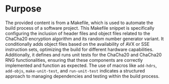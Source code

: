 # Purpose
The provided content is from a Makefile, which is used to automate the build process of a software project. This Makefile snippet is specifically configuring the inclusion of header files and object files related to the ChaCha20 encryption algorithm and its random number generator variant. It conditionally adds object files based on the availability of AVX or SSE instruction sets, optimizing the build for different hardware capabilities. Additionally, it defines and runs unit tests for the ChaCha20 and ChaCha20 RNG functionalities, ensuring that these components are correctly implemented and function as expected. The use of macros like `add-hdrs`, `add-objs`, `make-unit-test`, and `run-unit-test` indicates a structured approach to managing dependencies and testing within the build process.
